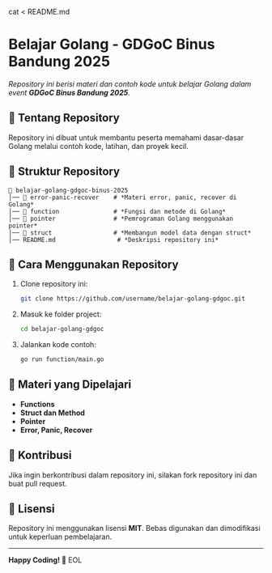 cat <<EOL > README.md
# Belajar Golang - GDGoC Binus Bandung 2025

_Repository ini berisi materi dan contoh kode untuk belajar Golang dalam event **GDGoC Binus Bandung 2025**._

## 📌 Tentang Repository
Repository ini dibuat untuk membantu peserta memahami dasar-dasar Golang melalui contoh kode, latihan, dan proyek kecil.

## 📂 Struktur Repository
```
📁 belajar-golang-gdgoc-binus-2025
│── 📁 error-panic-recover    # *Materi error, panic, recover di Golang*
│── 📁 function               # *Fungsi dan metode di Golang*
│── 📁 pointer                # *Pemrograman Golang menggunakan pointer*
│── 📁 struct                 # *Membangun model data dengan struct*
│── README.md                 # *Deskripsi repository ini*
```

## 🚀 Cara Menggunakan Repository
1. Clone repository ini:
   ```sh
   git clone https://github.com/username/belajar-golang-gdgoc.git
   ```
2. Masuk ke folder project:
   ```sh
   cd belajar-golang-gdgoc
   ```
3. Jalankan kode contoh:
   ```sh
   go run function/main.go
   ```

## 🎯 Materi yang Dipelajari
- **Functions**
- **Struct dan Method**
- **Pointer**
- **Error, Panic, Recover**

## 📢 Kontribusi
Jika ingin berkontribusi dalam repository ini, silakan fork repository ini dan buat pull request.

## 📄 Lisensi
Repository ini menggunakan lisensi **MIT**. Bebas digunakan dan dimodifikasi untuk keperluan pembelajaran.

---

**Happy Coding! 🚀**
EOL
